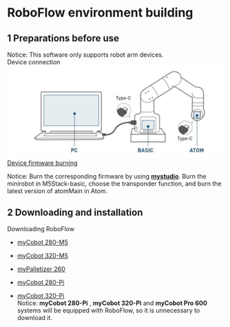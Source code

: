 # RoboFlow environment building

## 1 Preparations before use
Notice: This software only supports robot arm devices.<br>
Device connection<br>
![](../resourse/6-ApplicationBaseRoboFlow/6.1/6.1.png)<br>
[Device firmware burning](README.md)<br>

Notice: Burn the corresponding firmware by using [**mystudio**](../4-BasicApplication/4.1-myStudio). Burn the minirobot in M5Stack-basic, choose the transponder function, and burn the latest version of atomMain in Atom.<br>

## 2 Downloading and installation 
Downloading RoboFlow<br>

- [myCobot 280-M5](https://www.elephantrobotics.com/software/RoboFlow/myCobot/RoboFlow_3.4.0-p8_windows_x86_64_mycobot.rar)

- [myCobot 320-M5](https://www.elephantrobotics.com/software/RoboFlow/myCobotPro/3.4.0-preview/RoboFlow_3.4.0-p8_windows_x86_64_mycobotPro.rar)

- [myPalletizer 260](https://www.elephantrobotics.com/software/MyPalletizers/v1.0/RoboFlow_MyPalletizer.rar)

- [myCobot 280-Pi](https://www.elephantrobotics.com/software/RoboFlow/myCobot/RoboFlow_3.4.0-p8_Linux_armv7l_mycobot.tar.gz)

- [myCobot 320-Pi](https://www.elephantrobotics.com/software/RoboFlow/myCobotPro/3.4.0-preview/RoboFlow_3.4.0-p8_Linux_armv7l_mycobotPro.tar.gz)<br>
Notice: **myCobot 280-Pi** , **myCobot 320-Pi** and **myCobot Pro 600** systems will be equipped with RoboFlow, so it is unnecessary to download it.<br>

